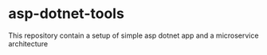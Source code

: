 # asp-dotnet-tools
This repository contain a setup of simple asp dotnet app and a microservice architecture
